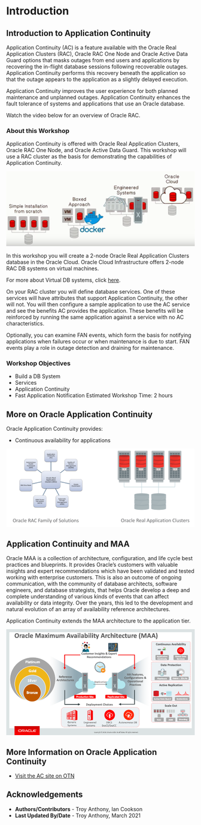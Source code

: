 # Introduction

## Introduction to Application Continuity ##
Application Continuity (AC) is a feature available with the Oracle Real Application Clusters (RAC), Oracle RAC One Node and Oracle Active Data Guard options that masks outages from end users and applications by recovering the in-flight database sessions following recoverable outages. Application Continuity performs this recovery beneath the application so that the outage appears to the application as a slightly delayed execution.

Application Continuity improves the user experience for both planned maintenance and unplanned outages. Application Continuity enhances the fault tolerance of systems and applications that use an Oracle database.

Watch the video below for an overview of Oracle RAC.

[](youtube:dIMgaujSydQ)

### About this Workshop
Application Continuity is offered with Oracle Real Application Clusters, Oracle RAC One Node, and Oracle Active Data Guard. This workshop will use a RAC cluster as the basis for demonstrating the capabilities of Application Continuity.

![](./images/rac-deployment.png " ")

In this workshop you will create a 2-node Oracle Real Application Clusters database in the Oracle Cloud.  Oracle Cloud Infrastructure offers 2-node RAC DB systems on virtual machines.

For more about Virtual DB systems, click [here](https://docs.cloud.oracle.com/en-us/iaas/Content/Database/Concepts/overview.htm).

On your RAC cluster you will define database services. One of these services will have attributes that support Application Continuity, the other will not. You will then configure a sample application to use the AC service and see the benefits AC provides the application. These benefits will be reinforced by running the same application against a service with no AC characteristics.

Optionally, you can examine FAN events, which form the basis for notifying applications when failures occur or when maintenance is due to start. FAN events play a role in outage detection and draining for maintenance.

### Workshop Objectives
- Build a DB System
- Services
- Application Continuity
- Fast Application Notification
Estimated Workshop Time:  2 hours

## More on Oracle Application Continuity

Oracle Application Continuity provides:
* Continuous availability for applications

![](./images/RACandRACFamily.png " ")

## Application Continuity and MAA
Oracle MAA is a collection of architecture, configuration, and life cycle best practices and blueprints. It provides Oracle’s customers with valuable insights and expert recommendations which have been validated and tested working with enterprise customers. This is also an outcome of ongoing communication, with the community of database architects, software engineers, and database strategists, that helps Oracle develop a deep and complete understanding of various kinds of events that can affect availability or data integrity. Over the years, this led to the development and natural evolution of an array of availability reference architectures.

Application Continuity extends the MAA architecture to the application tier.

![](./images/maa_overview.png " ")

## More Information on Oracle Application Continuity

* [Visit the AC site on OTN](https://www.oracle.com/got/ac)

## Acknowledgements

- **Authors/Contributors** - Troy Anthony, Ian Cookson
- **Last Updated By/Date** - Troy Anthony, March 2021
